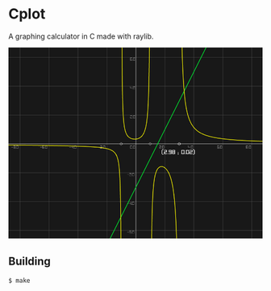 # Cplot

A graphing calculator in C made with raylib.

![preview.png](assets/preview.png)

## Building

```bash
$ make
```
